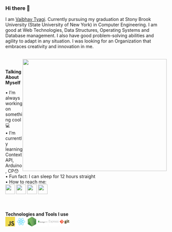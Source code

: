 ### Hi there 👋

<!--
**aptvaibhav/aptvaibhav** is a ✨ _special_ ✨ repository because its `README.md` (this file) appears on your GitHub profile.

Here are some ideas to get you started:

- 🔭 I’m currently working on ...
- 🌱 I’m currently learning ...
- 👯 I’m looking to collaborate on ...
- 🤔 I’m looking for help with ...
- 💬 Ask me about ...
- 📫 How to reach me: ...
- 😄 Pronouns: ...
- ⚡ Fun fact: ...
-->

I am <a href="https://www.linkedin.com/in/vaibhav-tyagi-4060781a0/"> Vaibhav Tyagi</a>. Currently pursuing my graduation at Stony Brook University (State University of New York) in Computer Engineering. I am good at Web Technologies, Data Structures, Operating Systems and Database management. I also have good problem-solving abilities and agility to adapt in any situation. I was looking for an Organization that embraces creativity and innovation in me.

</br>
<img align="right" height="350px" width="450px" src="https://raw.githubusercontent.com/abhisheknaiidu/abhisheknaiidu/master/code.gif"/>
</br>


<b>Talking About Myself</b>

•  I’m always working on something cool💻 </br>
•  I’m currently learning Context API, Arduino, CP😯 </br>
•  Fun fact: I can sleep for 12 hours straight</br>
•  How to reach me: </br>
<a href="https://github.com/aptvaibhav"><img height="30px" width="30px" src="https://cdn.pixabay.com/photo/2017/08/05/11/24/logo-2582757__340.png"/></a>
<a href="https://www.linkedin.com/in/vaibhav-tyagi-4060781a0/"><img height="30px" width="30px" src="https://cdn.pixabay.com/photo/2017/08/22/11/56/linked-in-2668700__340.png"/></a>
<a href="https://www.instagram.com/vaibhav_apt/"><img height="30px" width="30px" src="https://cdn.pixabay.com/photo/2016/08/09/17/52/instagram-1581266__340.jpg"/></a>
<a href="https://leetcode.com/vaibhav31122/"><img height="30px" width="30px" src="https://upload.wikimedia.org/wikipedia/commons/1/19/LeetCode_logo_black.png"/></a>
</br>
<br/>
</br>
<br/>
<b>Technologies and Tools I use</b></br>
<img height ="30px" width="30px" src="https://raw.githubusercontent.com/github/explore/80688e429a7d4ef2fca1e82350fe8e3517d3494d/topics/javascript/javascript.png"/>
<img height ="30px" width="30px" src="https://raw.githubusercontent.com/github/explore/80688e429a7d4ef2fca1e82350fe8e3517d3494d/topics/react/react.png"/>
<img height ="30px" width="30px" src="https://raw.githubusercontent.com/github/explore/80688e429a7d4ef2fca1e82350fe8e3517d3494d/topics/nodejs/nodejs.png"/>
<img height ="30px" width="30px" src="https://raw.githubusercontent.com/github/explore/80688e429a7d4ef2fca1e82350fe8e3517d3494d/topics/mongodb/mongodb.png"/>
<img height ="30px" width="30px" src="https://raw.githubusercontent.com/github/explore/80688e429a7d4ef2fca1e82350fe8e3517d3494d/topics/express/express.png"/>
<img height ="30px" width="30px" src="https://raw.githubusercontent.com/github/explore/80688e429a7d4ef2fca1e82350fe8e3517d3494d/topics/git/git.png"/>

</br>
</br>




